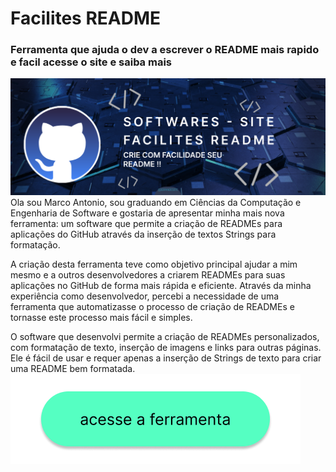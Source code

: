 # Facilites README

### Ferramenta que ajuda o dev a escrever o README mais rapido e facil acesse o site e saiba mais

![img](https://github.com/marco0antonio0/Gerador-README-Flutter/blob/6b36439b052930e4043c249cf8cd167a2faafe99/images-readme/image_readme.png)
<span><br>Ola sou Marco Antonio, sou graduando em Ciências da Computação e Engenharia de Software e gostaria de apresentar minha mais nova ferramenta: um software que permite a criação de READMEs para aplicações do GitHub através da inserção de textos Strings para formatação.

A criação desta ferramenta teve como objetivo principal ajudar a mim mesmo e a outros desenvolvedores a criarem READMEs para suas aplicações no GitHub de forma mais rápida e eficiente. Através da minha experiência como desenvolvedor, percebi a necessidade de uma ferramenta que automatizasse o processo de criação de READMEs e tornasse este processo mais fácil e simples.

O software que desenvolvi permite a criação de READMEs personalizados, com formatação de texto, inserção de imagens e links para outras páginas. Ele é fácil de usar e requer apenas a inserção de Strings de texto para criar uma README bem formatada. <br><span>
[![img](https://github.com/marco0antonio0/Gerador-README-Flutter/blob/1a77bbf3d6b2a04d6563bbc1adc98af18a5cc7db/images-readme/BTN.png)](https://facilities-readme.devconect.works/#/)
